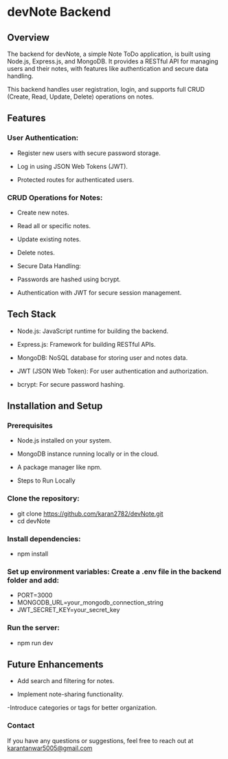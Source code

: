 # devNote Backend

## Overview

The backend for devNote, a simple Note ToDo application, is built using Node.js, Express.js, and MongoDB. It provides a RESTful API for managing users and their notes, with features like authentication and secure data handling.

This backend handles user registration, login, and supports full CRUD (Create, Read, Update, Delete) operations on notes.

## Features

### User Authentication:

- Register new users with secure password storage.
  
- Log in using JSON Web Tokens (JWT).
  
- Protected routes for authenticated users.
  
### CRUD Operations for Notes:

- Create new notes.
  
- Read all or specific notes.

- Update existing notes.
- Delete notes.
- Secure Data Handling:

- Passwords are hashed using bcrypt.
  
- Authentication with JWT for secure session management.

  
## Tech Stack

- Node.js: JavaScript runtime for building the backend.

- Express.js: Framework for building RESTful APIs.
  
- MongoDB: NoSQL database for storing user and notes data.
  
- JWT (JSON Web Token): For user authentication and authorization.
  
- bcrypt: For secure password hashing.

  
## Installation and Setup

### Prerequisites

- Node.js installed on your system.
  
- MongoDB instance running locally or in the cloud.
  
- A package manager like npm.
  
- Steps to Run Locally

  
### Clone the repository:

- git clone https://github.com/karan2782/devNote.git
- cd devNote


### Install dependencies:

- npm install

  
### Set up environment variables: Create a .env file in the backend folder and add:

- PORT=3000
- MONGODB_URL=your_mongodb_connection_string
- JWT_SECRET_KEY=your_secret_key

  
### Run the server:

- npm run dev

## Future Enhancements

- Add search and filtering for notes.
  
- Implement note-sharing functionality.
  
-Introduce categories or tags for better organization.

### Contact

If you have any questions or suggestions, feel free to reach out at karantanwar5005@gmail.com

